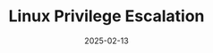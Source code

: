 ---
title: "Linux Privilege Escalation"
date: "2025-02-13"
excerpt: "Linux Privilege Escalation - Tryhackme"
featured: "/images/linux_escape.webp"
---